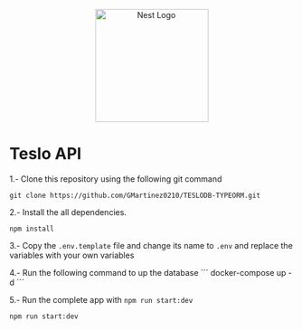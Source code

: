 <p align="center">
  <a href="http://nestjs.com/" target="blank"><img src="https://nestjs.com/img/logo-small.svg" width="200" alt="Nest Logo" /></a>
</p>

# Teslo API

1.- Clone this repository using the following git command 
```
git clone https://github.com/GMartinez0210/TESLODB-TYPEORM.git
```

2.- Install the all dependencies.
```
npm install
```

3.- Copy the `.env.template` file and change its name to `.env` and replace the variables with your own variables

4.- Run the following command to up the database
´´´
docker-compose up -d
´´´

5.- Run the complete app with `npm run start:dev`
```
npm run start:dev
```